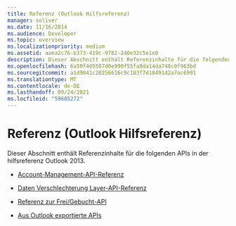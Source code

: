 ```yaml
---
title: Referenz (Outlook Hilfsreferenz)
manager: soliver
ms.date: 11/16/2014
ms.audience: Developer
ms.topic: overview
ms.localizationpriority: medium
ms.assetid: aaea2c76-b373-419c-9782-240e32c5e1e0
description: Dieser Abschnitt enthält Referenzinhalte für die folgenden APIs in der hilfsreferenz Outlook 2013.
ms.openlocfilehash: 6a50f405507d0e990f55fa8da14da748c0f963bd
ms.sourcegitcommit: a1d9041c20256616c9c183f7d1049142a7ac6991
ms.translationtype: MT
ms.contentlocale: de-DE
ms.lasthandoff: 09/24/2021
ms.locfileid: "59605272"
---
```

# <a name="reference-outlook-auxiliary-reference"></a>Referenz (Outlook Hilfsreferenz)

Dieser Abschnitt enthält Referenzinhalte für die folgenden APIs in der hilfsreferenz Outlook 2013.

- [Account-Management-API-Referenz](account-management-api-reference.md)
    
- [Daten Verschlechterung Layer-API-Referenz](data-degradation-layer-api-reference.md)
    
- [Referenz zur Frei/Gebucht-API](free-busy-api-reference.md)
    
- [Aus Outlook exportierte APIs](outlook-exported-apis.md)
    

